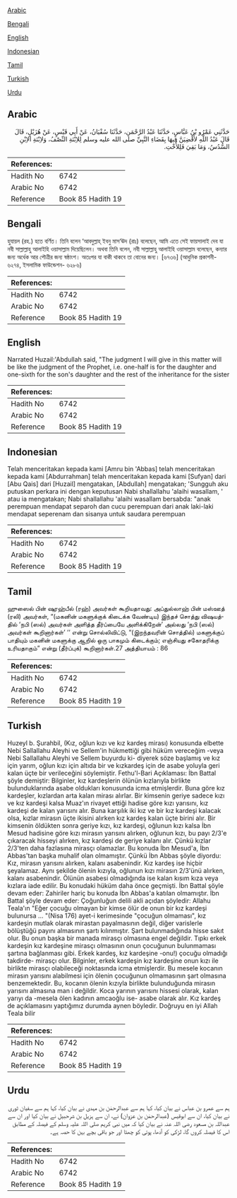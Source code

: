 [Arabic](#arabic)

[Bengali](#bengali)

[English](#english)

[Indonesian](#indonesian)

[Tamil](#tamil)

[Turkish](#turkish)

[Urdu](#urdu)

## Arabic


<div dir="rtl" lang="ar" style={{fontSize:'larger',backgroundColor:'#f8f9fa',padding:20}}>
حَدَّثَنِي عَمْرُو بْنُ عَبَّاسٍ، حَدَّثَنَا عَبْدُ الرَّحْمَنِ، حَدَّثَنَا سُفْيَانُ، عَنْ أَبِي قَيْسٍ، عَنْ هُزَيْلٍ، قَالَ قَالَ عَبْدُ اللَّهِ لأَقْضِيَنَّ فِيهَا بِقَضَاءِ النَّبِيِّ صلى الله عليه وسلم لِلاِبْنَةِ النِّصْفُ، وَلاِبْنَةِ الاِبْنِ السُّدُسُ، وَمَا بَقِيَ فَلِلأُخْتِ‏.‏
</div>
<div style={{backgroundColor:'#f8f9fa',padding:20, marginBottom: 10}}><table> <thead> <tr> <th>References:</th> <th></th> </tr> </thead> <tbody><tr><td>Hadith No</td><td>6742</td></tr><tr><td>Arabic No</td><td>6742</td></tr><tr><td>Reference</td><td>Book 85 Hadith 19</td></tr></tbody></table></div>

## Bengali


<div dir="ltr" lang="bn" style={{fontSize:'larger',backgroundColor:'#f8f9fa',padding:20}}>
হুযায়ল (রহ.) হতে বর্ণিত। তিনি বলেন ‘আবদুল্লাহ্ ইবনু মাস‘ঊদ (রাঃ) বলেছেন, আমি এতে সেই ফায়সালাই দেব যা নবী সাল্লাল্লাহু আলাইহি ওয়াসাল্লাম দিয়েছিলেন। অথবা তিনি বলেন, নবী সাল্লাল্লাহু আলাইহি ওয়াসাল্লাম বলেছেন, কন্যার জন্য অর্ধেক আর পৌত্রীর জন্য ষষ্ঠাংশ। অতঃপর যা বাকী থাকবে তা বোনের জন্য। [৬৭৩৬] (আধুনিক প্রকাশনী- ৬২৭৪, ইসলামিক ফাউন্ডেশন- ৬২৮৬)
</div>
<div style={{backgroundColor:'#f8f9fa',padding:20, marginBottom: 10}}><table> <thead> <tr> <th>References:</th> <th></th> </tr> </thead> <tbody><tr><td>Hadith No</td><td>6742</td></tr><tr><td>Arabic No</td><td>6742</td></tr><tr><td>Reference</td><td>Book 85 Hadith 19</td></tr></tbody></table></div>

## English


<div dir="ltr" lang="en" style={{fontSize:'larger',backgroundColor:'#f8f9fa',padding:20}}>
Narrated Huzail:'Abdullah said, "The judgment I will give in this matter will be like the judgment of the Prophet, i.e. one-half is for the daughter and one-sixth for the son's daughter and the rest of the inheritance for the sister
</div>
<div style={{backgroundColor:'#f8f9fa',padding:20, marginBottom: 10}}><table> <thead> <tr> <th>References:</th> <th></th> </tr> </thead> <tbody><tr><td>Hadith No</td><td>6742</td></tr><tr><td>Arabic No</td><td>6742</td></tr><tr><td>Reference</td><td>Book 85 Hadith 19</td></tr></tbody></table></div>

## Indonesian


<div dir="ltr" lang="id" style={{fontSize:'larger',backgroundColor:'#f8f9fa',padding:20}}>
Telah menceritakan kepada kami [Amru bin 'Abbas] telah menceritakan kepada kami [Abdurrahman] telah menceritakan kepada kami [Sufyan] dari [Abu Qais] dari [Huzail] mengatakan, [Abdullah] mengatakan; 'Sungguh aku putuskan perkara ini dengan keputusan Nabi shallallahu 'alaihi wasallam, ' atau ia mengatakan; Nabi shallallahu 'alaihi wasallam bersabda: "anak perempuan mendapat separoh dan cucu perempuan dari anak laki-laki mendapat seperenam dan sisanya untuk saudara perempuan
</div>
<div style={{backgroundColor:'#f8f9fa',padding:20, marginBottom: 10}}><table> <thead> <tr> <th>References:</th> <th></th> </tr> </thead> <tbody><tr><td>Hadith No</td><td>6742</td></tr><tr><td>Arabic No</td><td>6742</td></tr><tr><td>Reference</td><td>Book 85 Hadith 19</td></tr></tbody></table></div>

## Tamil


<div dir="ltr" lang="ta" style={{fontSize:'larger',backgroundColor:'#f8f9fa',padding:20}}>
ஹுஸைல் பின் ஷுரஹ்பீல் (ரஹ்) அவர்கள் கூறியதாவது: அப்துல்லாஹ் பின் மஸ்ஊத் (ரலி) அவர்கள், “(மகனின் மகளுக்குக் கிடைக்க வேண்டிய) இந்தச் சொத்து விஷயத்தில் ‘நபி (ஸல்) அவர்கள் அளித்த தீர்ப்பையே அளிக்கிறேன்’ அல்லது ‘நபி (ஸல்) அவர்கள் கூறினார்கள்’ ‘‘ என்று சொல்லிவிட்டு, “(இறந்தவரின் சொத்தில்) மகளுக்குப் பாதியும் மகனின் மகளுக்கு ஆறில் ஒரு பாகமும் கிடைக்கும்; எஞ்சியது சகோதரிக்கு உரியதாகும்” என்று (தீர்ப்புக்) கூறினார்கள்.27 அத்தியாயம் : 86
</div>
<div style={{backgroundColor:'#f8f9fa',padding:20, marginBottom: 10}}><table> <thead> <tr> <th>References:</th> <th></th> </tr> </thead> <tbody><tr><td>Hadith No</td><td>6742</td></tr><tr><td>Arabic No</td><td>6742</td></tr><tr><td>Reference</td><td>Book 85 Hadith 19</td></tr></tbody></table></div>

## Turkish


<div dir="ltr" lang="tr" style={{fontSize:'larger',backgroundColor:'#f8f9fa',padding:20}}>
Huzeyl b. Şurahbil, (Kız, oğlun kızı ve kız kardeş mirası) konusunda elbette Nebi Sallallahu Aleyhi ve Sellem'in hükmettiği gibi hüküm vereceğim -veya Nebi Sallallahu Aleyhi ve Sellem buyurdu ki- diyerek söze başlamış ve kız için yarım, oğlun kızı için altıda bir ve kızkardeş için de asabe yoluyla geri kalan üçte bir verileceğini söylemiştir. Fethu'l-Bari Açıklaması: İbn Battal şöyle demiştir: Bilginler, kız kardeşlerin ölünün kızlarıyla birlikte bulunduklarında asabe oldukları konusunda icma etmişlerdir. Buna göre kız kardeşler, kızlardan arta kalan mirası alırlar. Bir kimsenin geriye sadece kızı ve kız kardeşi kalsa Muaz'ın rivayet ettiği hadise göre kızı yarısını, kız kardeşi de kalan yarısını alır. Buna karşılık iki kız ve bir kız kardeşi kalacak olsa, kızlar mirasın üçte ikisini alırken kız kardeş kalan üçte birini alır. Bir kimsenin öldükten sonra geriye kızı, kız kardeşi, oğlunun kızı kalsa İbn Mesud hadisine göre kızı mirasın yarısını alırken, oğlunun kızı, bu payı 2/3'e çıkaracak hisseyi alırken, kız kardeşi de geriye kalanı alır. Çünkü kızlar 2/3'ten daha fazlasına mirasçı olamazlar. Bu konuda İbn Mesud'a, İbn Abbas'tan başka muhalif olan olmamıştır. Çünkü İbn Abbas şöyle diyordu: Kız, mirasın yarısını alırken, kalanı asabenindir. Kız kardeş ise hiçbir şeyalamaz. Aynı şekilde ölenin kızıyla, oğlunun kızı mirasın 2/3'ünü alırken, kalanı asabenindir. Ölünün asabesi olmadığında ise kalan kısım kıza veya kızlara iade edilir. Bu konudaki hüküm daha önce geçmişti. İbn Battal şöyle devam eder: Zahiriler hariç bu konuda İbn Abbas'a katılan olmamıştır. İbn Battal şöyle devam eder: Çoğunluğun delili akli açıdan şöyledir: Allahu Teala'ın "Eğer çocuğu olmayan bir kimse ölür de onun bir kız kardeşi bulunursa ... "(Nisa 176) ayet-i kerimesinde "çocuğun olmaması", kız kardeşin mutlak olarak mirastan payalmasının değil, diğer varislerle bölüştüğü payını almasının şartı kılınmıştır. Şart bulunmadığında hisse sakıt olur. Bu onun başka bir manada mirasçı olmasına engel değildir. Tıpkı erkek kardeşin kız kardeşine mirasçı olmasının onun çocuğunun bulunmaması şartına bağlanması gibi. Erkek kardeş, kız kardeşine -onu!) çocuğu olmadığı takdirde- mirasçı olur. Bilginler, erkek kardeşin kız kardeşine onun kızı ile birlikte mirasçı olabileceği noktasında icma etmişlerdir. Bu mesele kocanın mirasın yarısını alabilmesi için ölenin çocuğunun olmamasının şart olmasına benzemektedir. Bu, kocanın ölenin kızıyla birlikte bulunduğunda mirasın yarısını almasına man i değildir. Koca yarının yarısını hissesi olarak, kalan yarıyı da -mesela ölen kadının amcaoğlu ise- asabe olarak alır. Kız kardeş de açıklamasını yaptığımız durumda aynen böyledir. Doğruyu en iyi Allah Teala bilir
</div>
<div style={{backgroundColor:'#f8f9fa',padding:20, marginBottom: 10}}><table> <thead> <tr> <th>References:</th> <th></th> </tr> </thead> <tbody><tr><td>Hadith No</td><td>6742</td></tr><tr><td>Arabic No</td><td>6742</td></tr><tr><td>Reference</td><td>Book 85 Hadith 19</td></tr></tbody></table></div>

## Urdu


<div dir="rtl" lang="ur" style={{fontSize:'larger',backgroundColor:'#f8f9fa',padding:20}}>
ہم سے عمرو بن عباس نے بیان کیا، کہا ہم سے عبدالرحمٰن بن مہدی نے بیان کیا، کہا ہم سے سفیان ثوری نے بیان کیا، ان سے ابوقیس (عبدالرحمٰن بن عزوان) نے، ان سے ہزیل بن شرحبیل نے بیان کیا اور ان سے عبداللہ بن مسعود رضی اللہ عنہ نے بیان کیا کہ میں نبی کریم صلی اللہ علیہ وسلم کے فیصلہ کے مطابق اس کا فیصلہ کروں گا، لڑکی کو آدھا، پوتی کو چھٹا اور جو باقی بچے بہن کا حصہ ہے۔
</div>
<div style={{backgroundColor:'#f8f9fa',padding:20, marginBottom: 10}}><table> <thead> <tr> <th>References:</th> <th></th> </tr> </thead> <tbody><tr><td>Hadith No</td><td>6742</td></tr><tr><td>Arabic No</td><td>6742</td></tr><tr><td>Reference</td><td>Book 85 Hadith 19</td></tr></tbody></table></div>
